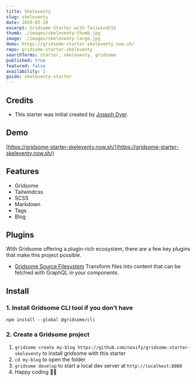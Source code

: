 ```yaml
---
title: Skeleventy
slug: skeleventy
date: 2020-05-20
excerpt: Gridsome Starter with TailwindCSS
thumb: ./images/skeleventy-thumb.jpg
image: ./images/skeleventy-large.jpg
demo: https://gridsome-starter-skeleventy.now.sh/
repo: gridsome-starter-skeleventy
searchTerms: starter, skeleventy, gridsome
published: true
featured: false
availability: 1
guide: skeleventy-starter
---
```

## Credits

* This starter was initial created by [Joseph Dyer](https://github.com/josephdyer).


## Demo
[https://gridsome-starter-skeleventy.now.sh/](https://gridsome-starter-skeleventy.now.sh/)

## Features

* Gridsome
* Tailwindcss
* SCSS
* Markdown
* Tags
* Blog

## Plugins

With Gridsome offering a plugin-rich ecosystem, there are a few key plugins that make this project possible. 

- [Gridsome Source Filesystem](https://gridsome.org/plugins/@gridsome/source-filesystem) Transform files into content that can be fetched with GraphQL in your components.

## Install

### 1. Install Gridsome CLI tool if you don't have

`npm install --global @gridsome/cli`

### 2. Create a Gridsome project

1. `gridsome create my-blog https://github.com/noxify/gridsome-starter-skeleventy` to install gridsome with this starter
2. `cd my-blog` to open the folder
3. `gridsome develop` to start a local dev server at `http://localhost:8080`
4. Happy coding 🎉🙌